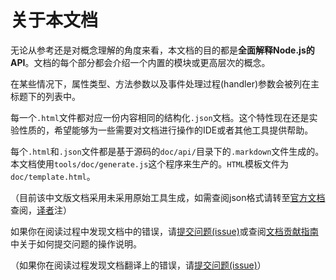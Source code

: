 # 关于本文档

无论从参考还是对概念理解的角度来看，本文档的目的都是**全面解释Node.js的API**。文档的每个部分都会介绍一个内置的模块或更高层次的概念。

在某些情况下，属性类型、方法参数以及事件处理过程(handler)参数会被列在主标题下的列表中。

每一个`.html`文件都对应一份内容相同的结构化`.json`文档。这个特性现在还是实验性质的，希望能够为一些需要对文档进行操作的IDE或者其他工具提供帮助。

每个`.html`和`.json`文件都是基于源码的`doc/api/`目录下的`.markdown`文件生成的。本文档使用`tools/doc/generate.js`这个程序来生产的。`HTML`模板文件为`doc/template.html`。

（目前该中文版文档采用未采用原始工具生成，如需查阅json格式请转至[官方文档](https://nodejs.org/dist/latest-v5.x/docs/api/)查阅，[译者](https://github.com/Amery2010)注）

如果你在阅读过程中发现文档中的错误，请[提交问题(issue)](https://github.com/nodejs/node/issues/new)或查阅[文档贡献指南](https://github.com/nodejs/node/blob/master/CONTRIBUTING.md)中关于如何提交问题的操作说明。

（如果你在阅读过程发现文档翻译上的错误，请[提交问题(issue)](https://github.com/Amery2010/nodejs-api-book/issues/new)）